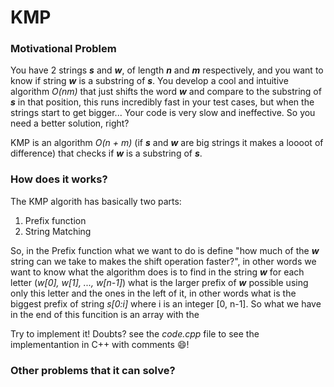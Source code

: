 
# KMP

### Motivational Problem

You have 2 strings *__s__* and *__w__*, of length *__n__* and *__m__* respectively, and you want to know if string *__w__*
is a substring of *__s__*. 
You develop a cool and intuitive algorithm *O(nm)* that just shifts the word *__w__* and compare to the substring of *__s__* in that position, this runs incredibly fast in your test cases, but when the strings start 
to get bigger... Your code is very slow and ineffective. So you need a better solution, right?

KMP is an algorithm *O(n + m)* (if *__s__* and *__w__* are big strings it makes a loooot of difference) that checks if *__w__*
is a substring of *__s__*.

### How does it works?

The KMP algorith has basically two parts:

  1. Prefix function
  2. String Matching

So, in the Prefix function what we want to do is define "how much of the *__w__* string can we take to makes the shift operation faster?", in other words we want to know  what the algorithm does is to find in the string *__w__* for each letter (*w[0], w[1], ..., w[n-1]*)
what is the larger prefix of *__w__* possible using only this letter and the ones in the left of it, in other words what
is the biggest prefix of string *s[0:i]* where i is an integer [0, n-1]. So what we have in the end of this funcition is an
array with the 
  

Try to implement it! Doubts? see the *code.cpp* file to see the implementantion in C++ with comments :smile:!

### Other problems that it can solve?
